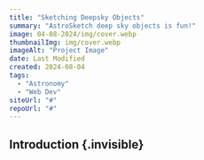 ```yaml
---
title: "Sketching Deepsky Objects"
summary: "AstroSketch deep sky objects is fun!"
image: 04-08-2024/img/cover.webp
thumbnailImg: img/cover.webp
imageAlt: "Project Image"
date: Last Modified
created: 2024-08-04
tags:
  - "Astronomy"
  - "Web Dev"
siteUrl: "#"
repoUrl: "#"
---
```


## Introduction {.invisible}

